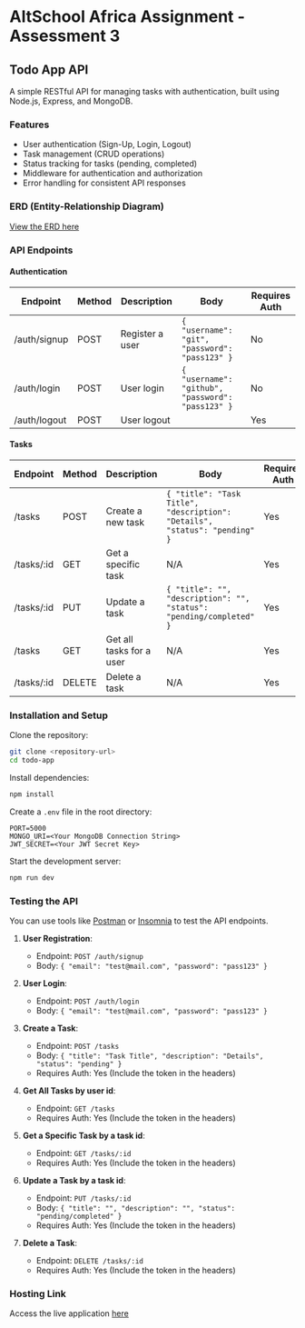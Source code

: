 # AltSchool Africa Assignment - Assessment 3

## Todo App API

A simple RESTful API for managing tasks with authentication, built using Node.js, Express, and MongoDB.

### Features

- User authentication (Sign-Up, Login, Logout)
- Task management (CRUD operations)
- Status tracking for tasks (pending, completed)
- Middleware for authentication and authorization
- Error handling for consistent API responses

### ERD (Entity-Relationship Diagram)

[View the ERD here](https://dbdiagram.io/d/todo-app-6752c8d0e9daa85acae1a217)

### API Endpoints

#### Authentication

| Endpoint     | Method | Description     | Body                                                  | Requires Auth |
| ------------ | ------ | --------------- | ----------------------------------------------------- | ------------- |
| /auth/signup | POST   | Register a user | `{ "username": "git", "password": "pass123" }` | No            |
| /auth/login  | POST   | User login      | `{ "username": "github", "password": "pass123" }` | No            |
| /auth/logout | POST   | User logout     |                                                       | Yes           |

#### Tasks

| Endpoint          | Method | Description              | Body                                                                       | Requires Auth |
| ----------------- | ------ | ------------------------ | -------------------------------------------------------------------------- | ------------- |
| /tasks            | POST   | Create a new task        | `{ "title": "Task Title", "description": "Details", "status": "pending" }` | Yes           |
| /tasks/:id        | GET    | Get a specific task      | N/A                                                                        | Yes           |
| /tasks/:id        | PUT    | Update a task            | `{ "title": "", "description": "", "status": "pending/completed" }`        | Yes           |
| /tasks            | GET    | Get all tasks for a user | N/A                                                                        | Yes           |
| /tasks/:id        | DELETE | Delete a task            | N/A                                                                        | Yes           |

### Installation and Setup

Clone the repository:

```bash
git clone <repository-url>
cd todo-app
```

Install dependencies:

```bash
npm install
```

Create a `.env` file in the root directory:

```
PORT=5000
MONGO_URI=<Your MongoDB Connection String>
JWT_SECRET=<Your JWT Secret Key>
```

Start the development server:

```bash
npm run dev
```

### Testing the API

You can use tools like [Postman](https://www.postman.com/) or [Insomnia](https://insomnia.rest/) to test the API endpoints.

1. **User Registration**:
    - Endpoint: `POST /auth/signup`
    - Body: `{ "email": "test@mail.com", "password": "pass123" }`

2. **User Login**:
    - Endpoint: `POST /auth/login`
    - Body: `{ "email": "test@mail.com", "password": "pass123" }`

3. **Create a Task**:
    - Endpoint: `POST /tasks`
    - Body: `{ "title": "Task Title", "description": "Details", "status": "pending" }`
    - Requires Auth: Yes (Include the token in the headers)

4. **Get All Tasks by user id**:
    - Endpoint: `GET /tasks`
    - Requires Auth: Yes (Include the token in the headers)

5. **Get a Specific Task by a task id**:
    - Endpoint: `GET /tasks/:id`
    - Requires Auth: Yes (Include the token in the headers)

6. **Update a Task by a task id**:
    - Endpoint: `PUT /tasks/:id`
    - Body: `{ "title": "", "description": "", "status": "pending/completed" }`
    - Requires Auth: Yes (Include the token in the headers)

7. **Delete a Task**:
    - Endpoint: `DELETE /tasks/:id`
    - Requires Auth: Yes (Include the token in the headers)

### Hosting Link

Access the live application [here](#)
